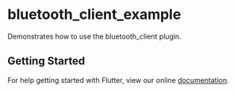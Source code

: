 # bluetooth_client_example

Demonstrates how to use the bluetooth_client plugin.

## Getting Started

For help getting started with Flutter, view our online
[documentation](https://flutter.io/).
